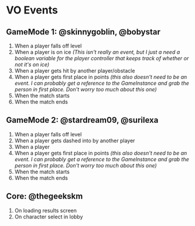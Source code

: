 # VO Events

## __**GameMode 1:**__ @skinnygoblin, @bobystar
1. When a player falls off level
2. When a player is on ice *(This isn't really an event, but I just a need a boolean variable for the player controller that keeps track of whether or not it's on ice)*
3. When a player gets hit by another player/obstacle
4. When a player gets first place in points *(this also doesn't need to be an event. I can probably get a reference to the GameInstance and grab the person in first place. Don't worry too much about this one)*
5. When the match starts
6. When the match ends

## __**GameMode 2:**__ @stardream09, @surilexa 
1. When a player falls off level
2. When a player gets dashed into by another player
3. When a player 
4. When a player gets first place in points *(this also doesn't need to be an event. I can probably get a reference to the GameInstance and grab the person in first place. Don't worry too much about this one)*
5. When the match starts
6. When the match ends

## __**Core:**__ @thegeekskm
1. On loading results screen
2. On character select in lobby